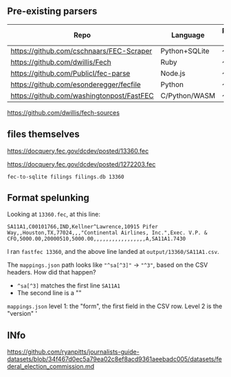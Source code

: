 ## Pre-existing parsers

| Repo                                      | Language      | Release date |
| ----------------------------------------- | ------------- | ------------ |
| https://github.com/cschnaars/FEC-Scraper  | Python+SQLite | ~2011        |
| https://github.com/dwillis/Fech           | Ruby          | ~2012?       |
| https://github.com/PublicI/fec-parse      | Node.js       | ~2015        |
| https://github.com/esonderegger/fecfile   | Python        | ~2018        |
| https://github.com/washingtonpost/FastFEC | C/Python/WASM | ~2021        |

https://github.com/dwillis/fech-sources

## files themselves

https://docquery.fec.gov/dcdev/posted/13360.fec

https://docquery.fec.gov/dcdev/posted/1272203.fec

```
fec-to-sqlite filings filings.db 13360
```

## Format spelunking

Looking at `13360.fec`, at this line:

```
SA11A1,C00101766,IND,Kellner^Lawrence,10915 Pifer Way,,Houston,TX,77024,,,"Continental Airlines, Inc.",Exec. V.P. & CFO,5000.00,20000510,5000.00,,,,,,,,,,,,,,,,,A,SA11A1.7430
```

I ran `fastfec 13360`, and the above line landed at `output/13360/SA11A1.csv`.

The `mappings.json` path looks like `"^sa[^3]"` -> `"^3"`, based on the CSV headers. How did that happen?

- `^sa[^3]` matches the first line `SA11A1`
- The second line is a ""

`mappings.json` level 1: the "form", the first field in the CSV row. Level 2 is the "version"
'

## INfo

https://github.com/ryanpitts/journalists-guide-datasets/blob/34f467d0ec5a79ea02c8ef8acd9361aeebadc005/datasets/federal_election_commission.md
